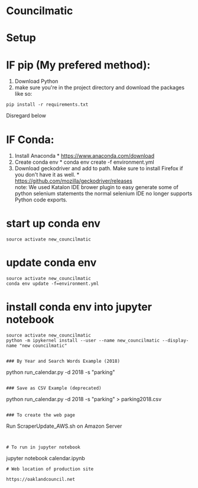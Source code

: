 # Councilmatic

# Setup
# 
# IF pip (My prefered method):
  1. Download Python
  2. make sure you're in the project directory
     and download the packages like so:
  ```
  pip install -r requirements.txt
  ```

  Disregard below
# IF Conda:

  1. Install Anaconda 
    * https://www.anaconda.com/download
  2. Create conda env
    * conda env create -f environment.yml
  3. Download geckodriver and add to path. Make sure to install Firefox if you don't have it as well.
    * https://github.com/mozilla/geckodriver/releases
    <br>
  note: We used Katalon IDE brower plugin to easy generate some of python selenium statements the normal selenium IDE no longer supports Python code exports.
    
  # start up conda env
  ```
  source activate new_councilmatic
  ```

  # update conda env
  ```
  source activate new_councilmatic
  conda env update -f=environment.yml
  ```

  # install conda env into jupyter notebook
  ```
  source activate new_councilmatic
  python -m ipykernel install --user --name new_councilmatic --display-name "new councilmatic"
  ```


  ```

### By Year and Search Words Example (2018)

```
python run_calendar.py -d 2018 -s "parking"
```

### Save as CSV Example (deprecated)

```
python run_calendar.py -d 2018 -s "parking" > parking2018.csv
```

### To create the web page

```
Run ScraperUpdate_AWS.sh on Amazon Server
```


# To run in jupyter notebook
```
jupyter notebook calendar.ipynb
```
# Web location of production site

https://oaklandcouncil.net


